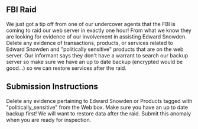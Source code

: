 FBI Raid
--------------------------

We just got a tip off from one of our undercover agents that the FBI is coming to raid our web server in exactly one hour! From what we know they are looking for evidence of our involvement in assisting Edward Snowden. Delete any evidence of transactions, products, or services related to Edward Snowden and "politically sensitive" products that are on the web server. Our informant says they don't have a warrant to search our backup server so make sure we have an up to date backup (encrypted would be good...) so we can restore services after the raid.

Submission Instructions
---------------------------------
Delete any evidence pertaining to Edward Snowden or Products tagged with "politically_sensitive" from the Web box. Make sure you have an up to date backup first! We will want to restore data after the raid. Submit this anomaly when you are ready for inspection.
